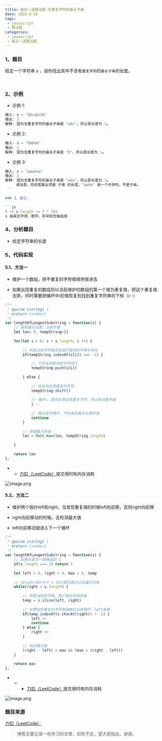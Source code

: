 ```yaml
---
title: 每日一道算法题-无重复字符的最长子串
date: 2022-6-26
tags:
 - javascript
 - 算法题
categories: 
 - javascript
 - 每日一道算法题
---
```


### 1、题目

给定一个字符串 s ，请你找出其中不含有`重复字符`的`最长子串`的长度。

 
### 2、示例

- 示例 1:

```js
输入: s = "abcabcbb"
输出: 3 
解释: 因为无重复字符的最长子串是 "abc"，所以其长度为 3。
```

- 示例 2:

```js
输入: s = "bbbbb"
输出: 1
解释: 因为无重复字符的最长子串是 "b"，所以其长度为 1。
```

- 示例 3:

```js
输入: s = "pwwkew"
输出: 3
解释: 因为无重复字符的最长子串是 "wke"，所以其长度为 3。
     请注意，你的答案必须是 子串 的长度，"pwke" 是一个子序列，不是子串。
 ```

### 3、提示：

```js
0 <= s.length <= 5 * 104
s 由英文字母、数字、符号和空格组成
```

### 4、分析题目

- 给定字符串的长度

### 5、代码实现

#### 5.1、方法一

- 维护一个数组，把不重复的字符按顺序放进去

- 如果出现重复的数组则以当前维护的数组的第一个值为重复值，把这个重复值去除，同时需要把循环中i的值恢复到找到重复字符串的下标（i--）


```js
/**
 * @param {string} s
 * @return {number}
 */
var lengthOfLongestSubstring = function(s) {
    // 保存最大长度、当前字串
    let len= 0, tempString=[]
    
    for(let i = 0; i < s.length; i ++) {
          
        // 判断当前字符是否在我们保存的字串中存在
        if(tempString.indexOf(s[i]) === -1) {

            // 不存在则把当前字符存入
            tempString.push(s[i])
            
        } else {
        
            // 存在则去除重复的字符
            tempString.shift()
            
            // 维护i，因为这里出现重复字符，所以从这里开始
            i --
            
            // 跳过这次循环，不在改变最大长度的值
            continue
        }
        
        // 获取最大的值
        len = Math.max(len, tempString.length)
        
    }
    
    return len
};
```
- -   [力扣（LeetCode）](https://leetcode.cn/problems/longest-substring-without-repeating-characters)提交用时和内存消耗

![image.png](https://p9-juejin.byteimg.com/tos-cn-i-k3u1fbpfcp/59aa9e7b06c843119b5a32ccd013b4dd~tplv-k3u1fbpfcp-watermark.image?)


#### 5.2、方法二

- 维护两个指针left和right，当发现重复值的时候left向前移，否则right向前移

- right向前移动的时候，去检测最大值

- left向前移动就进入下一个循环

```js
/**
 * @param {string} s
 * @return {number}
 */
var lengthOfLongestSubstring = function(s) {
    // 如果长度为一直接返回 1
    if(s.length === 1) return 1
    
    let left = 0, right = 0, max = 0, temp
    
    // 当right指针大于 s 的长度则表述以及遍历完成
    while(right < s.length) {
    
        // 获取当前的字串，两个指针中间的值
        temp = s.slice(left, right)
        
        // 如果找到重复的字符串就跳过当前循环，left前移
        if(temp.indexOf(s.charAt(right)) > -1) {
            left ++
            continue
        } else {
            right ++
        }
        
        // 找出最大值
        (right - left) > max && (max = (right - left))
    }
    
    return max
};

```
- - -   [力扣（LeetCode）](https://leetcode.cn/problems/longest-substring-without-repeating-characters)提交用时和内存消耗


![image.png](https://p1-juejin.byteimg.com/tos-cn-i-k3u1fbpfcp/4501f463275d4053a012ef7a3109533b~tplv-k3u1fbpfcp-watermark.image?)

### 题目来源

[力扣（LeetCode）](https://leetcode.cn/problems/longest-substring-without-repeating-characters)

> 博客主要记录一些学习的文章，如有不足，望大家指出，谢谢。